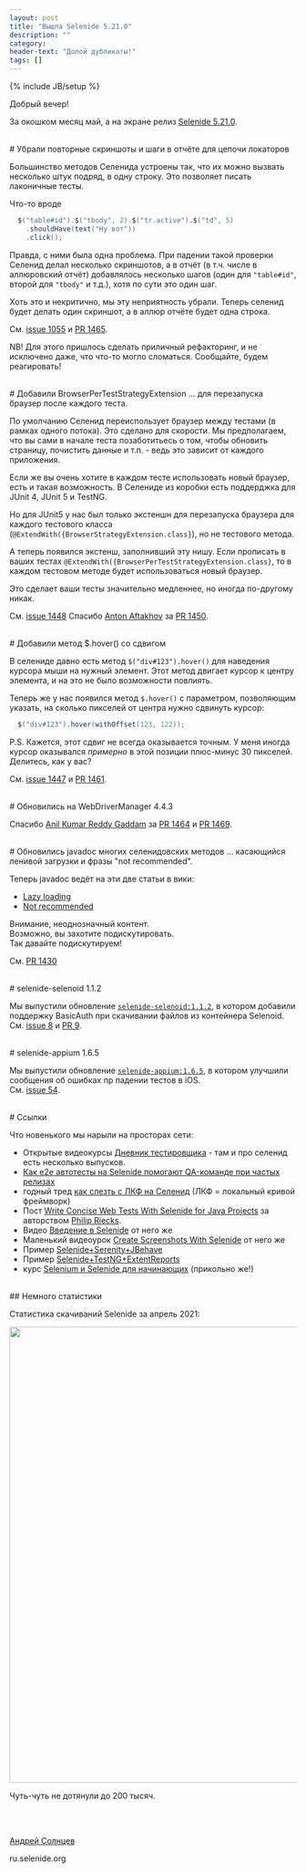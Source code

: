 ```yaml
---
layout: post
title: "Вышла Selenide 5.21.0"
description: ""
category:
header-text: "Долой дубликаты!"
tags: []
---
```

{% include JB/setup %}

Добрый вечер!  

За окошком месяц май, а на экране релиз [Selenide 5.21.0](https://github.com/selenide/selenide/milestone/123?closed=1).


<br>
# Убрали повторные скриншоты и шаги в отчёте для цепочи локаторов

Большинство методов Селенида устроены так, что их можно вызвать несколько штук подряд, в одну строку. 
Это позволяет писать лаконичные тесты. 

Что-то вроде

```java
  $("table#id").$("tbody", 2).$("tr.active").$("td", 5)
    .shouldHave(text("Ну вот"))
    .click();
```

Правда, с ними была одна проблема. При падении такой проверки Селенид делал несколько скриншотов, а 
в отчёт (в т.ч. числе в аллюровский отчёт) добавлялось несколько шагов (один для `"table#id"`, второй для `"tbody"` и т.д.), 
хотя по сути это один шаг. 

Хоть это и некритично, мы эту неприятность убрали. Теперь селенид будет делать один скриншот, а в аллюр отчёте будет одна строка. 

См. [issue 1055](https://github.com/selenide/selenide/issues/1055) и [PR 1465](https://github.com/selenide/selenide/pull/1465).

NB! Для этого пришлось сделать приличный рефакторинг, и не исключено даже, что что-то могло сломаться. Сообщайте, будем реагировать!

<br>
# Добавили BrowserPerTestStrategyExtension 
... для перезапуска браузер после каждого теста. 

По умолчанию Селенид переиспользует браузер между тестами (в рамках одного потока). Это сделано для скорости. 
Мы предполагаем, что вы сами в начале теста позаботитьесь о том, чтобы обновить страницу, почистить данные и т.п. - ведь это зависит от каждого приложения. 

Если же вы очень хотите в каждом тесте использовать новый браузер, есть и такая возможность. 
В Селениде из коробки есть поддерджка для JUnit 4, JUnit 5 и TestNG. 

Но для JUnit5 у нас был только экстеншн для перезапуска браузера для каждого тестового класса (`@ExtendWith({BrowserStrategyExtension.class}`), но не тестового метода. 

А теперь появился экстенш, заполнивший эту нишу. Если прописать в ваших тестах `@ExtendWith({BrowserPerTestStrategyExtension.class}`, то в каждом тестовом методе будет использоваться новый браузер. 

Это сделает ваши тесты значительно медленнее, но иногда по-другому никак. 

См. [issue 1448](https://github.com/selenide/selenide/issues/1448)
Спасибо [Anton Aftakhov](https://github.com/simple-elf) за [PR 1450](https://github.com/selenide/selenide/pull/1450).

<br>
# Добавили метод $.hover() со сдвигом

В селениде давно есть метод `$("div#123").hover()` для наведения курсора мыши на нужный элемент. 
Этот метод двигает курсор к центру элемента, и на это не было возможности повлиять. 

Теперь же у нас появился метод `$.hover()` с параметром, позволяющим указать, на сколько пикселей от центра нужно сдвинуть курсор:

```java
  $("div#123").hover(withOffset(123, 122));
```

P.S. Кажется, этот сдвиг не всегда оказывается точным. У меня иногда курсор оказывался _примерно_ в этой позиции плюс-минус 30 пикселей. 
Делитесь, как у вас?

См. [issue 1447](https://github.com/selenide/selenide/issues/1447) и [PR 1461](https://github.com/selenide/selenide/pull/1461).

<br> 
# Обновились на WebDriverManager 4.4.3

Спасибо [Anil Kumar Reddy Gaddam](https://github.com/anilreddy)
за [PR 1464](https://github.com/selenide/selenide/pull/1464) 
 и [PR 1469](https://github.com/selenide/selenide/pull/1469).

<br>
# Обновились javadoc многих селенидовских методов
... касающийся ленивой загрузки и фразы "not recommended".

Теперь javadoc ведёт на эти две статьи в вики:
* [Lazy loading](https://github.com/selenide/selenide/wiki/Lazy-loading)
* [Not recommended](https://github.com/selenide/selenide/wiki/Do-not-use-getters-in-tests)

Внимание, неоднозначный контент.  
Возможно, вы захотите подискутировать.   
Так давайте подискутируем!  

См. [PR 1430](https://github.com/selenide/selenide/pull/1430)

<br>
# selenide-selenoid 1.1.2

Мы выпустили обновление [`selenide-selenoid:1.1.2`](https://github.com/selenide/selenide-selenoid/blob/main/CHANGELOG.md), в котором добавили поддержку BasicAuth при скачивании файлов из контейнера Selenoid.   
См. [issue 8](https://github.com/selenide/selenide-selenoid/issues/8) и [PR 9](https://github.com/selenide/selenide-selenoid/pull/9). 


<br>
# selenide-appium 1.6.5

Мы выпустили обновление [`selenide-appium:1.6.5`](https://github.com/selenide/selenide-appium/blob/master/CHANGELOG), в котором улучшили сообщения об ошибках пр падении тестов в iOS.  
См. [issue 54](https://github.com/selenide/selenide-appium/issues/54). 


<br>
# Ссылки

Что новенького мы нарыли на просторах сети:

* Открытые видеокурсы [Дневник тестировщика](https://www.youtube.com/channel/UCVE8_r0VkxUYjGd094sKc4g) - там и про селенид есть несколько выпусков.
* [Как e2e автотесты на Selenide помогают QA-команде при частых релизах](https://habr.com/ru/company/croc/blog/546430/)
* годный тред [как слезть с ЛКФ на Селенид](https://twitter.com/arthicl/status/1366598485252964360?s=20)   (ЛКФ = локальный кривой фреймворк)
* Пост [Write Concise Web Tests With Selenide for Java Projects](https://rieckpil.de/write-concise-web-tests-with-selenide-for-java-projects/) за авторством [Philip Riecks](https://github.com/rieckpil).
* Видео [Введение в Selenide](https://www.youtube.com/watch?v=T9xns1iMbPI) от него же
* Маленький видеоурок [Create Screenshots With Selenide](https://www.youtube.com/watch?v=XPUPirH1yMs) от него же
* Пример [Selenide+Serenity+JBehave](https://github.com/senpay/layered-test-framework-example-serenity-jbehave)
* Пример [Selenide+TestNG+ExtentReports](https://github.com/sergiomartins8/test-automation-bootstrap/tree/master/ui-tests)
* курс [Selenium и Selenide для начинающих](https://slifki.info/threads/sergei-semenov-selenium-i-selenide-dlja-nachinajuschix-automation-qa-qc-na-java-2020.85098/) (прикольно же!)

<br/>
## Немного статистики

Статистика скачиваний Selenide за апрель 2021:
<center>
  <img src="{{ BASE_PATH }}/images/2021/05/selenide.downloads.png" width="800"/>
</center>

Чуть-чуть не дотянули до 200 тысяч. 

<br/>

<br>

[Андрей Солнцев](http://asolntsev.github.io/)

ru.selenide.org
